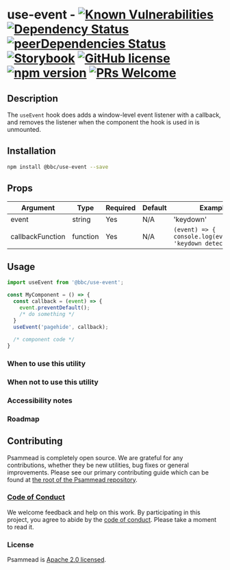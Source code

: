 # use-event - [![Known Vulnerabilities](https://snyk.io/test/github/bbc/psammead/badge.svg?targetFile=packages%2Fcomponents%2Fuse-event%2Fpackage.json)](https://snyk.io/test/github/bbc/psammead?targetFile=packages%2Fcomponents%2Fuse-event%2Fpackage.json) [![Dependency Status](https://david-dm.org/bbc/psammead.svg?path=packages/components/use-event)](https://david-dm.org/bbc/psammead?path=packages/components/use-event) [![peerDependencies Status](https://david-dm.org/bbc/psammead/peer-status.svg?path=packages/components/use-event)](https://david-dm.org/bbc/psammead?path=packages/components/use-event&type=peer) [![Storybook](https://raw.githubusercontent.com/storybooks/brand/master/badge/badge-storybook.svg?sanitize=true)](https://bbc.github.io/psammead/?path=/story/use-event--containing-image) [![GitHub license](https://img.shields.io/badge/license-Apache%202.0-blue.svg)](https://github.com/bbc/psammead/blob/latest/LICENSE) [![npm version](https://img.shields.io/npm/v/@bbc/use-event.svg)](https://www.npmjs.com/package/@bbc/use-event) [![PRs Welcome](https://img.shields.io/badge/PRs-welcome-brightgreen.svg)](https://github.com/bbc/psammead/blob/latest/CONTRIBUTING.md)

## Description

The `useEvent` hook does adds a window-level event listener with a callback, and removes the listener when the component the hook is used in is unmounted.

## Installation

```bash
npm install @bbc/use-event --save
```

## Props

| Argument         | Type     | Required | Default | Example   |
| ---------------- | -------- | -------- | ------- | --------- |
| event            | string   | Yes      | N/A     | 'keydown' |
| callbackFunction | function | Yes      | N/A     | `(event) => { console.log(event.code, 'keydown detected') }` |

## Usage

<!-- Description of the utility usage -->

```jsx
import useEvent from '@bbc/use-event';

const MyComponent = () => {
  const callback = (event) => {
    event.preventDefault();
    /* do something */
  }
  useEvent('pagehide', callback);
  
  /* component code */
}
```

### When to use this utility

<!-- Description of the where the utility can be used -->

### When not to use this utility

<!-- Description of the where the utility shouldn't can be used -->

### Accessibility notes

<!-- Information about accessibility for this utility -->

### Roadmap

<!-- Known future changes of the utility -->

## Contributing

Psammead is completely open source. We are grateful for any contributions, whether they be new utilities, bug fixes or general improvements. Please see our primary contributing guide which can be found at [the root of the Psammead repository](https://github.com/bbc/psammead/blob/latest/CONTRIBUTING.md).

### [Code of Conduct](https://github.com/bbc/psammead/blob/latest/CODE_OF_CONDUCT.md)

We welcome feedback and help on this work. By participating in this project, you agree to abide by the [code of conduct](https://github.com/bbc/psammead/blob/latest/CODE_OF_CONDUCT.md). Please take a moment to read it.

### License

Psammead is [Apache 2.0 licensed](https://github.com/bbc/psammead/blob/latest/LICENSE).

